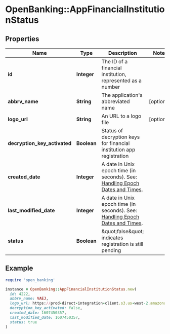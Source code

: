 # OpenBanking::AppFinancialInstitutionStatus

## Properties

| Name | Type | Description | Notes |
| ---- | ---- | ----------- | ----- |
| **id** | **Integer** | The ID of a financial institution, represented as a number |  |
| **abbrv_name** | **String** | The application&#39;s abbreviated name | [optional] |
| **logo_url** | **String** | An URL to a logo file | [optional] |
| **decryption_key_activated** | **Boolean** | Status of decryption keys for financial institution app registration |  |
| **created_date** | **Integer** | A date in Unix epoch time (in seconds). See: [Handling Epoch Dates and Times](https://developer.mastercard.com/open-banking-us/documentation/codes-and-formats/). |  |
| **last_modified_date** | **Integer** | A date in Unix epoch time (in seconds). See: [Handling Epoch Dates and Times](https://developer.mastercard.com/open-banking-us/documentation/codes-and-formats/). |  |
| **status** | **Boolean** | \&quot;false\&quot; indicates registration is still pending |  |

## Example

```ruby
require 'open_banking'

instance = OpenBanking::AppFinancialInstitutionStatus.new(
  id: 4222,
  abbrv_name: VAEJ,
  logo_url: https://prod-direct-integration-client.s3.us-west-2.amazonaws.com/976521f99-7b36-4b3b-a3e0-faff9545836d/102224/90x90.png,
  decryption_key_activated: false,
  created_date: 1607450357,
  last_modified_date: 1607450357,
  status: true
)
```

